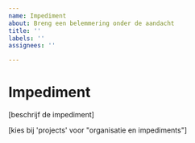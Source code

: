 ```yaml
---
name: Impediment
about: Breng een belemmering onder de aandacht
title: ''
labels: ''
assignees: ''

---
```


# Impediment

[beschrijf de impediment]

[kies bij 'projects' voor "organisatie en impediments"]
